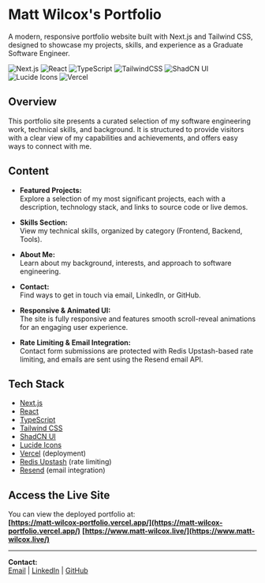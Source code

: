 # Matt Wilcox's Portfolio

A modern, responsive portfolio website built with Next.js and Tailwind CSS, designed to showcase my projects, skills, and experience as a Graduate Software Engineer.

![Next.js](https://img.shields.io/badge/Next.js-black?logo=next.js&logoColor=white)
![React](https://img.shields.io/badge/React-20232A?logo=react&logoColor=61DAFB)
![TypeScript](https://img.shields.io/badge/TypeScript-3178C6?logo=typescript&logoColor=fff)
![TailwindCSS](https://img.shields.io/badge/Tailwind%20CSS-%2338B2AC.svg?logo=tailwind-css&logoColor=white)
![ShadCN UI](https://img.shields.io/badge/ShadCN%20UI-111827?logo=data:image/svg+xml;base64,PHN2ZyBmaWxsPSIjZmZmIiB2aWV3Qm94PSIwIDAgMjQgMjQiIHdpZHRoPSIxNiIgaGVpZ2h0PSIxNiI+PHBhdGggZD0iTTEyIDJDNi40OCAyIDIgNi40OCAyIDEyczQuNDggMTAgMTAgMTAgMTAtNC40OCAxMC0xMFMxNy41MiAyIDEyIDJ6bTAgM2M0LjA4IDAgNyA0LjA4IDcgN3MtMi45MiA3LTcgNy03LTQuMDgtNy03IDIuOTItNyA3LTd6Ii8+PC9zdmc+)
![Lucide Icons](https://img.shields.io/badge/Lucide-000000?logo=data:image/svg+xml;base64,PHN2ZyBmaWxsPSJub25lIiBzdHJva2U9IndoaXRlIiB2aWV3Qm94PSIwIDAgMjQgMjQiIHdpZHRoPSIxNiIgaGVpZ2h0PSIxNiI+PHBhdGggZD0iTTEyIDIgTDEyIDIyIi8+PHBhdGggZD0iTTIgMTIgTDIyIDEyIi8+PC9zdmc+)
![Vercel](https://img.shields.io/badge/Vercel-000000?logo=vercel&logoColor=white)

## Overview

This portfolio site presents a curated selection of my software engineering work, technical skills, and background. It is structured to provide visitors with a clear view of my capabilities and achievements, and offers easy ways to connect with me.

## Content

- **Featured Projects:**  
  Explore a selection of my most significant projects, each with a description, technology stack, and links to source code or live demos.

- **Skills Section:**  
  View my technical skills, organized by category (Frontend, Backend, Tools).

- **About Me:**  
  Learn about my background, interests, and approach to software engineering.

- **Contact:**  
  Find ways to get in touch via email, LinkedIn, or GitHub.

- **Responsive & Animated UI:**  
  The site is fully responsive and features smooth scroll-reveal animations for an engaging user experience.

- **Rate Limiting & Email Integration:**  
  Contact form submissions are protected with Redis Upstash-based rate limiting, and emails are sent using the Resend email API.

## Tech Stack

- [Next.js](https://nextjs.org/)
- [React](https://react.dev/)
- [TypeScript](https://www.typescriptlang.org/)
- [Tailwind CSS](https://tailwindcss.com/)
- [ShadCN UI](https://ui.shadcn.com/)
- [Lucide Icons](https://lucide.dev/)
- [Vercel](https://vercel.com/) (deployment)
- [Redis Upstash](https://upstash.com/) (rate limiting)
- [Resend](https://resend.com/) (email integration)

## Access the Live Site

You can view the deployed portfolio at:  
**[https://matt-wilcox-portfolio.vercel.app/](https://matt-wilcox-portfolio.vercel.app/)**
**[https://www.matt-wilcox.live/](https://www.matt-wilcox.live/)** 

---

**Contact:**  
[Email](mailto:matt.wilcox24@gmail.com) | [LinkedIn](https://www.linkedin.com/in/matt-wilcox-73106a2ab/) | [GitHub](https://github.com/MattMW04)
